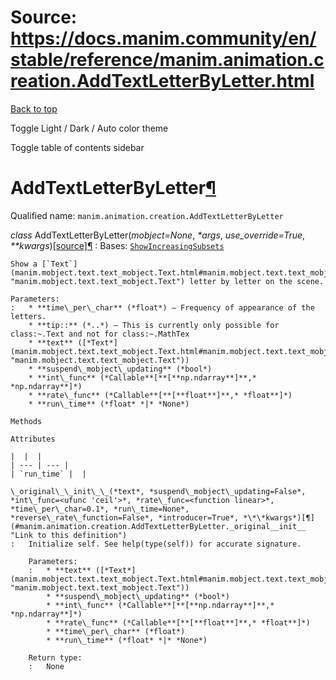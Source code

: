 # Source: https://docs.manim.community/en/stable/reference/manim.animation.creation.AddTextLetterByLetter.html

[Back to top](#)

Toggle Light / Dark / Auto color theme

Toggle table of contents sidebar

AddTextLetterByLetter[¶](#addtextletterbyletter "Link to this heading")
=======================================================================

Qualified name: `manim.animation.creation.AddTextLetterByLetter`

*class* AddTextLetterByLetter(*mobject=None*, *\*args*, *use\_override=True*, *\*\*kwargs*)[[source]](../_modules/manim/animation/creation.html#AddTextLetterByLetter)[¶](#manim.animation.creation.AddTextLetterByLetter "Link to this definition")
:   Bases: [`ShowIncreasingSubsets`](manim.animation.creation.ShowIncreasingSubsets.html#manim.animation.creation.ShowIncreasingSubsets "manim.animation.creation.ShowIncreasingSubsets")

    Show a [`Text`](manim.mobject.text.text_mobject.Text.html#manim.mobject.text.text_mobject.Text "manim.mobject.text.text_mobject.Text") letter by letter on the scene.

    Parameters:
    :   * **time\_per\_char** (*float*) – Frequency of appearance of the letters.
        * **tip::** (*..*) – This is currently only possible for class:~.Text and not for class:~.MathTex
        * **text** ([*Text*](manim.mobject.text.text_mobject.Text.html#manim.mobject.text.text_mobject.Text "manim.mobject.text.text_mobject.Text"))
        * **suspend\_mobject\_updating** (*bool*)
        * **int\_func** (*Callable**[**[**np.ndarray**]**,* *np.ndarray**]*)
        * **rate\_func** (*Callable**[**[**float**]**,* *float**]*)
        * **run\_time** (*float* *|* *None*)

    Methods

    Attributes

    |  |  |
    | --- | --- |
    | `run_time` |  |

    \_original\_\_init\_\_(*text*, *suspend\_mobject\_updating=False*, *int\_func=<ufunc 'ceil'>*, *rate\_func=<function linear>*, *time\_per\_char=0.1*, *run\_time=None*, *reverse\_rate\_function=False*, *introducer=True*, *\*\*kwargs*)[¶](#manim.animation.creation.AddTextLetterByLetter._original__init__ "Link to this definition")
    :   Initialize self. See help(type(self)) for accurate signature.

        Parameters:
        :   * **text** ([*Text*](manim.mobject.text.text_mobject.Text.html#manim.mobject.text.text_mobject.Text "manim.mobject.text.text_mobject.Text"))
            * **suspend\_mobject\_updating** (*bool*)
            * **int\_func** (*Callable**[**[**np.ndarray**]**,* *np.ndarray**]*)
            * **rate\_func** (*Callable**[**[**float**]**,* *float**]*)
            * **time\_per\_char** (*float*)
            * **run\_time** (*float* *|* *None*)

        Return type:
        :   None